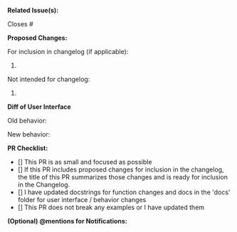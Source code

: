 **Related Issue(s):**

Closes #


**Proposed Changes:**

For inclusion in changelog (if applicable):

1.

Not intended for changelog:

1. 

**Diff of User Interface**

Old behavior:

New behavior:




**PR Checklist:**

- [] This PR is as small and focused as possible
- [] If this PR includes proposed changes for inclusion in the changelog, the title of this PR summarizes those changes and is ready for inclusion in the Changelog.
- [] I have updated docstrings for function changes and docs in the 'docs' folder for user interface / behavior changes
- [] This PR does not break any examples or I have updated them

**(Optional) @mentions for Notifications:**
